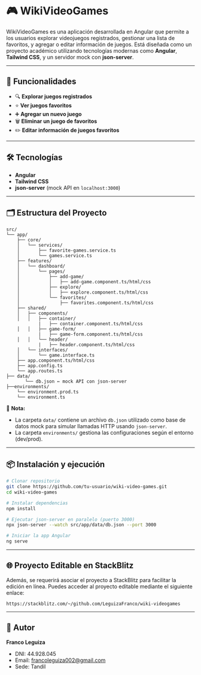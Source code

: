 
# 🎮 WikiVideoGames

WikiVideoGames es una aplicación desarrollada en Angular que permite a los usuarios explorar videojuegos registrados, gestionar una lista de favoritos, y agregar o editar información de juegos. Está diseñada como un proyecto académico utilizando tecnologías modernas como **Angular**, **Tailwind CSS**, y un servidor mock con **json-server**.

---

## 🚀 Funcionalidades

- 🔍 **Explorar juegos registrados**  
- ⭐ **Ver juegos favoritos**  
- ➕ **Agregar un nuevo juego**  
- 🗑️ **Eliminar un juego de favoritos**  
- ✏️ **Editar información de juegos favoritos**

---

## 🛠️ Tecnologías

- **Angular**  
- **Tailwind CSS**  
- **json-server** (mock API en `localhost:3000`)

---

## 🗂️ Estructura del Proyecto

```
src/
└── app/
    ├── core/
    │   └── services/
    │       ├── favorite-games.service.ts
    │       └── games.service.ts
    ├── features/
    │   └── dashboard/
    │       └── pages/
    │           ├── add-game/
    │           │   ├── add-game.component.ts/html/css
    │           ├── explore/
    │           │   ├── explore.component.ts/html/css
    │           └── favorites/
    │               ├── favorites.component.ts/html/css
    ├── shared/
    │   ├── components/
    │   │   ├── container/
            |   ├── container.component.ts/html/css
    │   │   ├── game-form/
            |   ├── game-form.component.ts/html/css
    │   │   └── header/
            |   ├── header.component.ts/html/css
    │   └── interfaces/
    │       └── game.interface.ts
    ├── app.component.ts/html/css
    ├── app.config.ts
    └── app.routes.ts
├── data/
       └── db.json ← mock API con json-server
├──environments/
    └── environment.prod.ts
    └── environment.ts
```

📌 **Nota:**  
- La carpeta `data/` contiene un archivo `db.json` utilizado como base de datos mock para simular llamadas HTTP usando `json-server`.  
- La carpeta `environments/` gestiona las configuraciones según el entorno (dev/prod).

---

## 📦 Instalación y ejecución

```bash
# Clonar repositorio
git clone https://github.com/tu-usuario/wiki-video-games.git
cd wiki-video-games

# Instalar dependencias
npm install

# Ejecutar json-server en paralelo (puerto 3000)
npx json-server --watch src/app/data/db.json --port 3000

# Iniciar la app Angular
ng serve
```

---

## 🌐 Proyecto Editable en StackBlitz

Además, se requerirá asociar el proyecto a StackBlitz para facilitar la edición en línea. Puedes acceder al proyecto editable mediante el siguiente enlace:

```
https://stackblitz.com/~/github.com/LeguizaFranco/wiki-videogames
```

---

## 👤 Autor

**Franco Leguiza**  
- DNI: 44.928.045  
- Email: [francoleguiza002@gmail.com](mailto:francoleguiza002@gmail.com)  
- Sede: Tandil

